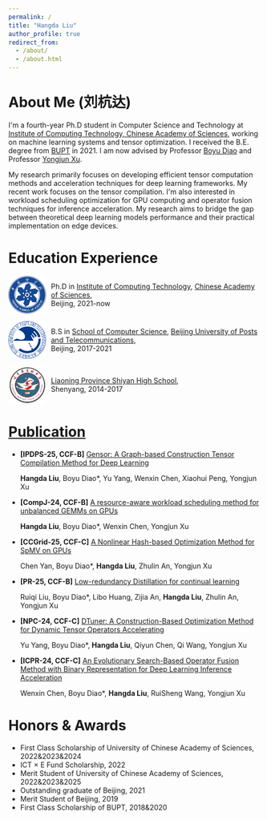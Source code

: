 ```yaml
---
permalink: /
title: "Hangda Liu"
author_profile: true
redirect_from: 
  - /about/
  - /about.html
---
```


# About Me (刘杭达)
I'm a fourth-year Ph.D student in Computer Science and Technology at [Institute of Computing Technology, Chinese Academy of Sciences](http://www.ict.cas.cn/), working on machine learning systems and tensor optimization. I received the B.E. degree from [BUPT](https://www.bupt.edu.cn) in 2021. I am now advised by Professor [Boyu Diao](https://people.ucas.edu.cn/~bydiao) and Professor [Yongjun Xu](https://www.ict.ac.cn/sourcedb/cn/jssrck/200909/t20090917_2496751.html). 

My research primarily focuses on developing efficient tensor computation methods and acceleration techniques for deep learning frameworks. My recent work focuses on the tensor compilation. I'm also interested in workload scheduling optimization for GPU computing and operator fusion techniques for inference acceleration. My research aims to bridge the gap between theoretical deep learning models performance and their practical implementation on edge devices.

# Education Experience

<div style="display: flex; align-items: center; margin-bottom: 15px;">
  <img src="images/ucas.png" alt="" style="width:75px; height:75px; margin-right:10px;" />
  <div>
    Ph.D in <a href="http://www.ict.cas.cn">Institute of Computing Technology</a>, 
    <a href="http://www.cas.cn">Chinese Academy of Sciences</a>,<br>
    Beijing, 2021-now
  </div>
</div>

<div style="display: flex; align-items: center; margin-bottom: 15px;">
  <img src="images/bupt.png" alt="" style="width:75px; height:75px; margin-right:10px;" />
  <div>
    B.S in <a href="https://scs.bupt.edu.cn">School of Computer Science</a>, 
    <a href="https://www.bupt.edu.cn/">Beijing University of Posts and Telecommunications</a>,<br>
    Beijing, 2017-2021
  </div>
</div>

<div style="display: flex; align-items: center; margin-bottom: 15px;">
  <img src="images/lnssyzx.png" alt="" style="width:75px; height:75px; margin-right:10px;" />
  <div>
    <a href="http://www.lnsyzx.com/">Liaoning Province Shiyan High School</a>,<br>
    Shenyang, 2014-2017
  </div>
</div>




# [Publication](https://jerryhdliu.github.io/publications/)

- **[IPDPS-25, CCF-B]** [Gensor: A Graph-based Construction Tensor Compilation Method for Deep Learning](https://arxiv.org/pdf/2502.11407)

    **Hangda Liu**, Boyu Diao*, Yu Yang, Wenxin Chen, Xiaohui Peng, Yongjun Xu


- **[CompJ-24, CCF-B]** [A resource-aware workload scheduling method for unbalanced GEMMs on GPUs](https://academic.oup.com/comjnl/article-abstract/68/3/273/7841854)

    **Hangda Liu**, Boyu Diao*, Wenxin Chen, Yongjun Xu

- **[CCGrid-25, CCF-C]** [A Nonlinear Hash-based Optimization Method for SpMV on GPUs](https://arxiv.org/abs/2504.08860)

    Chen Yan, Boyu Diao*, **Hangda Liu**, Zhulin An, Yongjun Xu

- **[PR-25, CCF-B]** [Low-redundancy Distillation for continual learning](https://www.sciencedirect.com/science/article/abs/pii/S0031320325003723)

    Ruiqi Liu, Boyu Diao*, Libo Huang, Zijia An, **Hangda Liu**, Zhulin An, Yongjun Xu

- **[NPC-24, CCF-C]** [DTuner: A Construction-Based Optimization Method for Dynamic Tensor Operators Accelerating](https://link.springer.com/chapter/10.1007/978-981-96-2830-8_5)

    Yu Yang, Boyu Diao*, **Hangda Liu**, Qiyun Chen, Qi Wang, Yongjun Xu

- **[ICPR-24, CCF-C]** [An Evolutionary Search-Based Operator Fusion Method with Binary Representation for Deep Learning Inference Acceleration](https://link.springer.com/chapter/10.1007/978-3-031-78172-8_3)

    Wenxin Chen, Boyu Diao*, **Hangda Liu**, RuiSheng Wang, Yongjun Xu

# Honors & Awards

-  First Class Scholarship of University of Chinese Academy of Sciences, 2022&2023&2024
-  ICT × E Fund Scholarship, 2022
-  Merit Student of University of Chinese Academy of Sciences, 2022&2023&2025
-  Outstanding graduate of Beijing, 2021
-  Merit Student of Beijing, 2019
-  First Class Scholarship of BUPT, 2018&2020